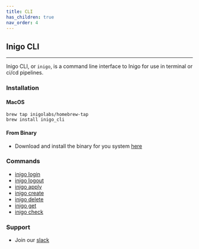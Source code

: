 ```yaml
---
title: CLI
has_children: true
nav_order: 4
---
```


## Inigo CLI
---

Inigo CLI, or `inigo`, is a command line interface to Inigo for use in terminal or ci/cd pipelines. 

### Installation

#### MacOS
```
brew tap inigolabs/homebrew-tap
brew install inigo_cli
```

#### From Binary
- Download and install the binary for you system [here](https://github.com/inigolabs/cli/releases/latest)


### Commands
- [inigo login](/cli_login.html)
- [inigo logout](/cli_logout.html)
- [inigo apply](/cli_apply.html)
- [inigo create](/cli_create.html)
- [inigo delete](/cli_delete.html)
- [inigo get](/cli_get.html)
- [inigo check](/cli_check.html)

### Support
- Join our [slack](https://slack.inigo.io)